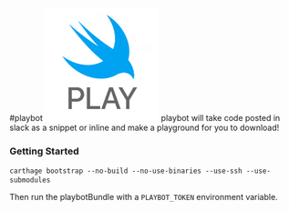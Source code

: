 #playbot
<img src="playground_Icon.png?raw=true" alt="playbot icon" width="200" height="200" />
playbot will take code posted in slack as a snippet or inline and make a playground for you to download!

### Getting Started

    carthage bootstrap --no-build --no-use-binaries --use-ssh --use-submodules

Then run the playbotBundle with a `PLAYBOT_TOKEN` environment variable.

